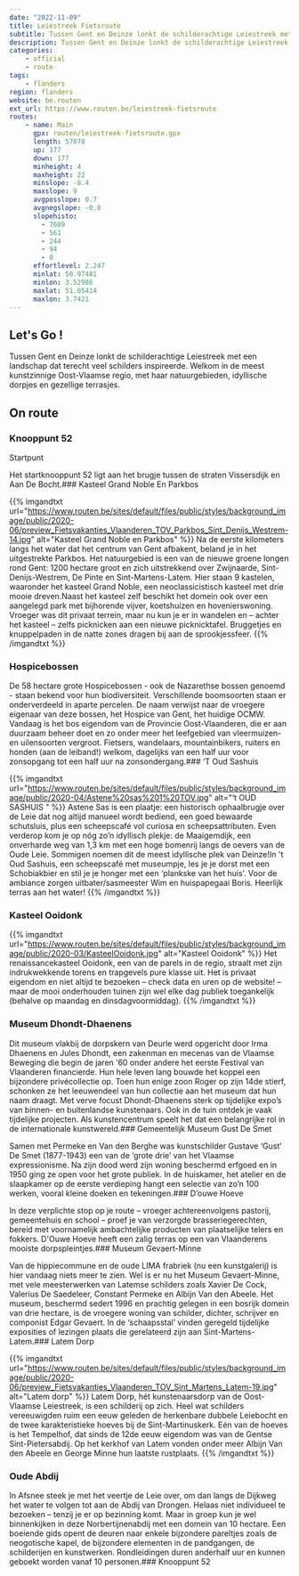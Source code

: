 ```yaml
---
date: "2022-11-09"
title: Leiestreek Fietsroute
subtitle: Tussen Gent en Deinze lonkt de schilderachtige Leiestreek met een landschap dat terecht veel schilders inspireerde
description: Tussen Gent en Deinze lonkt de schilderachtige Leiestreek met een landschap dat terecht veel schilders inspireerde
categories:
    - official
    - route
tags:
    - flanders
region: flanders
website: be.routen
ext_url: https://www.routen.be/leiestreek-fietsroute
routes:
    - name: Main
      gpx: routen/leiestreek-fietsroute.gpx
      length: 57878
      up: 177
      down: 177
      minheight: 4
      maxheight: 22
      minslope: -8.4
      maxslope: 9
      avgposslope: 0.7
      avgnegslope: -0.8
      slopehisto:
        - 7609
        - 561
        - 244
        - 94
        - 0
      effortlevel: 2.247
      minlat: 50.97481
      minlon: 3.52986
      maxlat: 51.05414
      maxlon: 3.7421
---
```


## Let's Go ! 

Tussen Gent en Deinze lonkt de schilderachtige Leiestreek met een landschap dat terecht veel schilders inspireerde. Welkom in de meest kunstzinnige Oost-Vlaamse regio, met haar natuurgebieden, idyllische dorpjes en gezellige terrasjes.

## On route

### Knooppunt 52

Startpunt

Het startknooppunt 52 ligt aan het brugje tussen de straten Vissersdijk en Aan De Bocht.### Kasteel Grand Noble En Parkbos

{{% imgandtxt url="https://www.routen.be/sites/default/files/public/styles/background_image/public/2020-06/preview_Fietsvakanties_Vlaanderen_TOV_Parkbos_Sint_Denijs_Westrem-14.jpg" alt="Kasteel Grand Noble en Parkbos" %}}
Na de eerste kilometers langs het water dat het centrum van Gent afbakent, beland je in het uitgestrekte Parkbos. Het natuurgebied is een van de nieuwe groene longen rond Gent: 1200 hectare groot en zich uitstrekkend over Zwijnaarde, Sint-Denijs-Westrem, De Pinte en Sint-Martens-Latem. Hier staan 9 kastelen, waaronder het kasteel Grand Noble, een neoclassicistisch kasteel met drie mooie dreven.Naast het kasteel zelf beschikt het domein ook over een aangelegd park met bijhorende vijver, koetshuizen en hovenierswoning. Vroeger was dit privaat terrein, maar nu kun je er in wandelen en – achter het kasteel – zelfs picknicken aan een nieuwe picknicktafel. Bruggetjes en knuppelpaden in de natte zones dragen bij aan de sprookjessfeer.
{{% /imgandtxt %}}

### Hospicebossen

De 58 hectare grote Hospicebossen - ook de Nazarethse bossen genoemd - staan bekend voor hun biodiversiteit. Verschillende boomsoorten staan er onderverdeeld in aparte percelen. De naam verwijst naar de vroegere eigenaar van deze bossen, het Hospice van Gent, het huidige OCMW. Vandaag is het bos eigendom van de Provincie Oost-Vlaanderen, die er aan duurzaam beheer doet en zo onder meer het leefgebied van vleermuizen- en uilensoorten vergroot. Fietsers, wandelaars, mountainbikers, ruiters en honden (aan de leiband!) welkom, dagelijks van een half uur voor zonsopgang tot een half uur na zonsondergang.### ‘T Oud Sashuis 

{{% imgandtxt url="https://www.routen.be/sites/default/files/public/styles/background_image/public/2020-04/Astene%20sas%201%20TOV.jpg" alt="‘t OUD SASHUIS " %}}
Astene Sas is een plaatje: een historisch ophaalbrugje over de Leie dat nog altijd manueel wordt bediend, een goed bewaarde schutsluis, plus een scheepscafé vol curiosa en scheepsattributen. Even verderop kom je op nóg zo’n idyllisch plekje: de Maaigemdijk, een onverharde weg van 1,3 km met een hoge bomenrij langs de oevers van de Oude Leie. Sommigen noemen dit de meest idyllische plek van Deinze!In 't Oud Sashuis, een scheepscafé met museumpje, les je je dorst met een Schobiakbier en stil je je honger met een ‘plankske van het huis’. Voor de ambiance zorgen uitbater/sasmeester Wim en huispapegaai Boris. Heerlijk terras aan het water!
{{% /imgandtxt %}}

### Kasteel Ooidonk

{{% imgandtxt url="https://www.routen.be/sites/default/files/public/styles/background_image/public/2020-03/KasteelOoidonk.jpg" alt="Kasteel Ooidonk" %}}
Het renaissancekasteel Ooidonk, een van de parels in de regio, straalt met zijn indrukwekkende torens en trapgevels pure klasse uit. Het is privaat eigendom en niet altijd te bezoeken – check data en uren op de website! – maar de mooi onderhouden tuinen zijn wel elke dag publiek toegankelijk (behalve op maandag en dinsdagvoormiddag).
{{% /imgandtxt %}}

### Museum Dhondt-Dhaenens

Dit museum vlakbij de dorpskern van Deurle werd opgericht door Irma Dhaenens en Jules Dhondt, een zakenman en mecenas van de Vlaamse Beweging die begin de jaren ‘60 onder andere het eerste Festival van Vlaanderen financierde. Hun hele leven lang bouwde het koppel een bijzondere privécollectie op. Toen hun enige zoon Roger op zijn 14de stierf, schonken ze het leeuwendeel van hun collectie aan het museum dat hun naam draagt. Met verve focust Dhondt-Dhaenens sterk op tijdelijke expo’s van binnen- en buitenlandse kunstenaars. Ook in de tuin ontdek je vaak tijdelijke projecten. Als kunstencentrum speelt het dat een belangrijke rol in de internationale kunstwereld.### Gemeentelijk Museum Gust De Smet

Samen met Permeke en Van den Berghe was kunstschilder Gustave ‘Gust’ De Smet (1877-1943) een van de ‘grote drie’ van het Vlaamse expressionisme. Na zijn dood werd zijn woning beschermd erfgoed en in 1950 ging ze open voor het grote publiek. In de huiskamer, het atelier en de slaapkamer op de eerste verdieping hangt een selectie van zo’n 100 werken, vooral kleine doeken en tekeningen.### D’ouwe Hoeve

In deze verplichte stop op je route – vroeger achtereenvolgens pastorij, gemeentehuis en school – proef je van verzorgde brasseriegerechten, bereid met voornamelijk ambachtelijke producten van plaatselijke telers en fokkers. D'Ouwe Hoeve heeft een zalig terras op een van Vlaanderens mooiste dorpspleintjes.### Museum Gevaert-Minne

Van de hippiecommune en de oude LIMA frabriek (nu een kunstgalerij) is hier vandaag niets meer te zien. Wel is er nu het Museum Gevaert-Minne, met vele meesterwerken van Latemse schilders zoals Xavier De Cock, Valerius De Saedeleer, Constant Permeke en Albijn Van den Abeele. Het museum, beschermd sedert 1996 en prachtig gelegen in een bosrijk domein van drie hectare, is de vroegere woning van schilder, dichter, schrijver en componist Edgar Gevaert. In de ‘schaapsstal’ vinden geregeld tijdelijke exposities of lezingen plaats die gerelateerd zijn aan Sint-Martens-Latem.### Latem Dorp

{{% imgandtxt url="https://www.routen.be/sites/default/files/public/styles/background_image/public/2020-06/preview_Fietsvakanties_Vlaanderen_TOV_Sint_Martens_Latem-19.jpg" alt="Latem dorp" %}}
Latem Dorp, hét kunstenaarsdorp van de Oost-Vlaamse Leiestreek, is een schilderij op zich. Heel wat schilders vereeuwigden ruim een eeuw geleden de herkenbare dubbele Leiebocht en de twee karakteristieke hoeves bij de Sint-Martinuskerk. Eén van de hoeves is het Tempelhof, dat sinds de 12de eeuw eigendom was van de Gentse Sint-Pietersabdij. Op het kerkhof van Latem vonden onder meer Albijn Van den Abeele en George Minne hun laatste rustplaats.
{{% /imgandtxt %}}

### Oude Abdij

In Afsnee steek je met het veertje de Leie over, om dan langs de Dijkweg het water te volgen tot aan de Abdij van Drongen. Helaas niet individueel te bezoeken – tenzij je er op bezinning komt. Maar in groep kun je wel binnenkijken in deze Norbertijnenabdij met een domein van 10 hectare. Een boeiende gids opent de deuren naar enkele bijzondere pareltjes zoals de neogotische kapel, de bijzondere elementen in de pandgangen, de schilderijen en kunstwerken. Rondleidingen duren anderhalf uur en kunnen geboekt worden vanaf 10 personen.### Knooppunt 52


